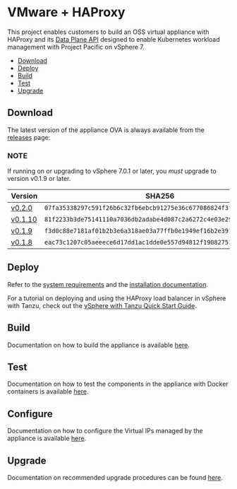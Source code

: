 # VMware + HAProxy

This project enables customers to build an OSS virtual appliance with HAProxy and its [Data Plane API](https://www.haproxy.com/documentation/dataplaneapi/latest) designed to enable Kubernetes workload management with Project Pacific on vSphere 7.

* [Download](#download)
* [Deploy](#deploy)
* [Build](#build)
* [Test](#test)
* [Upgrade](#upgrade)

## Download

The latest version of the appliance OVA is always available from the [releases](https://github.com/haproxytech/vmware-haproxy/releases) page:

### NOTE
If running on or upgrading to vSphere 7.0.1 or later, you _must_ upgrade to version v0.1.9 or later.

| Version | SHA256 |
|---|---|
| [v0.2.0](https://cdn.haproxy.com/download/haproxy/vsphere/ova/haproxy-v0.2.0.ova) | `07fa35338297c591f26b6c32fb6ebcb91275e36c677086824f3fd39d9b24fb09` |
| [v0.1.10](https://cdn.haproxy.com/download/haproxy/vsphere/ova/haproxy-v0.1.10.ova) | `81f2233b3de75141110a7036db2adabe4d087c2a6272c4e03e2924bff3dccc33` |
| [v0.1.9](https://cdn.haproxy.com/download/haproxy/vsphere/ova/haproxy-v0.1.9.ova) | `f3d0c88e7181af01b2b3e6a318ae03a77ffb0e1949ef16b2e39179dc827c305a` |
| [v0.1.8](https://cdn.haproxy.com/download/haproxy/vsphere/ova/vmware-haproxy-v0.1.8.ova) | `eac73c1207c05aeeece6d17dd1ac1dde0e557d94812f19082751cfb6925ad082` |

## Deploy

Refer to the [system requirements](https://docs.vmware.com/en/VMware-vSphere/7.0/vmware-vsphere-with-tanzu/GUID-C86B9028-2701-40FE-BA05-519486E010F4.html) and the [installation documentation](https://docs.vmware.com/en/VMware-vSphere/7.0/vmware-vsphere-with-tanzu/GUID-5673269F-C147-485B-8706-65E4A87EB7F0.html).

For a tutorial on deploying and using the HAProxy load balancer in vSphere with Tanzu, check out the [vSphere with Tanzu Quick Start Guide](https://core.vmware.com/resource/vsphere-tanzu-quick-start-guide).

## Build

Documentation on how to build the appliance is available [here](./docs/how-to-build-ova.md).

## Test

Documentation on how to test the components in the appliance with Docker containers is available [here](./docs/how-to-container.md).

## Configure

Documentation on how to configure the Virtual IPs managed by the appliance is available [here](./docs/virtual-ip-config.md).

## Upgrade

Documentation on recommended upgrade procedures can be found [here](./docs/upgrade.md).

